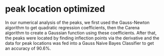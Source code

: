 # peak location optimized
In our numerical analysis of the peaks, we first used the Gauss-Newton algorithm to get quadratic regression coefficients, then the Carena algorithm to create a Gaussian function using these coefficients. After that, the peaks were located by finding inflection points via the derivative and the data for peak locations was fed into a Gauss Naive Bayes Classifier to get an accuracy of 90.6%. 
